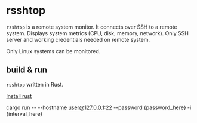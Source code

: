 # rsshtop

`rsshtop` is a remote system monitor. It connects over SSH to a remote system.
Displays system metrics (CPU, disk, memory, network).
Only SSH server and working credentials needed on remote system.

Only Linux systems can be monitored.

## build & run

`rsshtop` written in Rust.

[Install rust](https://www.rust-lang.org/tools/install)

cargo run -- --hostname user@127.0.0.1:22 --password {password_here} -i {interval_here}

